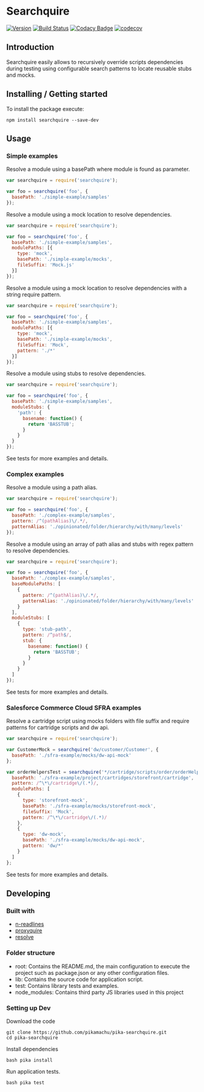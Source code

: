 # Searchquire

[![Version](https://img.shields.io/npm/v/searchquire.svg)](https://npmjs.org/package/searchquire)
[![Build Status](https://img.shields.io/travis/pikamachu/pika-searchquire/master.svg)](https://travis-ci.org/pikamachu/pika-searchquire)
[![Codacy Badge](https://api.codacy.com/project/badge/Grade/7a5d465f487e4f55a8e50e8201cc69b1)](https://www.codacy.com/project/antonio.marin.jimenez/pika-searchquire/dashboard?utm_source=github.com&amp;utm_medium=referral&amp;utm_content=pikamachu/pika-searchquire&amp;utm_campaign=Badge_Grade_Dashboard)
[![codecov](https://codecov.io/gh/pikamachu/pika-searchquire/branch/master/graph/badge.svg)](https://codecov.io/gh/pikamachu/pika-searchquire)

## Introduction

Searchquire easily allows to recursively override scripts dependencies during testing using configurable search patterns to locate reusable stubs and mocks.

## Installing / Getting started

To install the package execute:

```shell
npm install searchquire --save-dev
```

## Usage

### Simple examples

Resolve a module using a basePath where module is found as parameter.

```js
var searchquire = require('searchquire');

var foo = searchquire('foo', {
  basePath: './simple-example/samples'
});
```

Resolve a module using a mock location to resolve dependencies.

```js
var searchquire = require('searchquire');

var foo = searchquire('foo', {
  basePath: './simple-example/samples',
  modulePaths: [{
    type: 'mock',
    basePath: './simple-example/mocks',
    fileSuffix: 'Mock.js'
  }]
});
```

Resolve a module using a mock location to resolve dependencies with a string require pattern.

```js
var searchquire = require('searchquire');

var foo = searchquire('foo', {
  basePath: './simple-example/samples',
  modulePaths: [{
    type: 'mock',
    basePath: './simple-example/mocks',
    fileSuffix: 'Mock',
    pattern: './*'
  }]
});
```

Resolve a module using stubs to resolve dependencies.

```js
var searchquire = require('searchquire');

var foo = searchquire('foo', {
  basePath: './simple-example/samples',
  moduleStubs: {
    'path': {
      basename: function() {
        return 'BASSTUB';
      }
    }
  }
});
```

See tests for more examples and details.

### Complex examples

Resolve a module using a path alias.

```js
var searchquire = require('searchquire');

var foo = searchquire('foo', {
  basePath: './complex-example/samples',
  pattern: /^(pathAlias)\/.*/,
  patternAlias: './opinionated/folder/hierarchy/with/many/levels'
});
```

Resolve a module using an array of path alias and stubs with regex pattern to resolve dependencies.

```js
var searchquire = require('searchquire');

var foo = searchquire('foo', {
  basePath: './complex-example/samples',
  baseModulePaths: [
    {
      pattern: /^(pathAlias)\/.*/,
      patternAlias: './opinionated/folder/hierarchy/with/many/levels'
    }
  ],
  moduleStubs: [
    {
      type: 'stub-path',
      pattern: /^path$/,
      stub: {
        basename: function() {
          return 'BASSTUB';
        }
      }
    }
  ]
});
```

See tests for more examples and details.

### Salesforce Commerce Cloud SFRA examples

Resolve a cartridge script using mocks folders with file suffix and require patterns for cartridge scripts and dw api.

```js
var searchquire = require('searchquire');

var CustomerMock = searchquire('dw/customer/Customer', {
  basePath: './sfra-example/mocks/dw-api-mock'
};

var orderHelpersTest = searchquire('*/cartridge/scripts/order/orderHelpers', {
  basePath: './sfra-example/project/cartridges/storefront/cartridge',
  pattern: /^\*\/cartridge\/(.*)/,
  modulePaths: [
    {
      type: 'storefront-mock',
      basePath: './sfra-example/mocks/storefront-mock',
      fileSuffix: 'Mock',
      pattern: /^\*\/cartridge\/(.*)/
    },
    {
      type: 'dw-mock',
      basePath: './sfra-example/mocks/dw-api-mock',
      pattern: 'dw/*'
    }
  ]
};
```

See tests for more examples and details.

## Developing

### Built with

* [n-readlines](https://github.com/nacholibre/node-readlines)
* [proxyquire](https://github.com/thlorenz/proxyquire)
* [resolve](https://github.com/browserify/resolve)

### Folder structure

* root: Contains the README.md, the main configuration to execute the project such as package.json or any other configuration files.
* lib: Contains the source code for application script.
* test: Contains library tests and examples.
* node_modules: Contains third party JS libraries used in this project

### Setting up Dev

Download the code

```shell
git clone https://github.com/pikamachu/pika-searchquire.git
cd pika-searchquire
```

Install dependencies

```shell
bash pika install
```

Run application tests.

```shell
bash pika test
```
